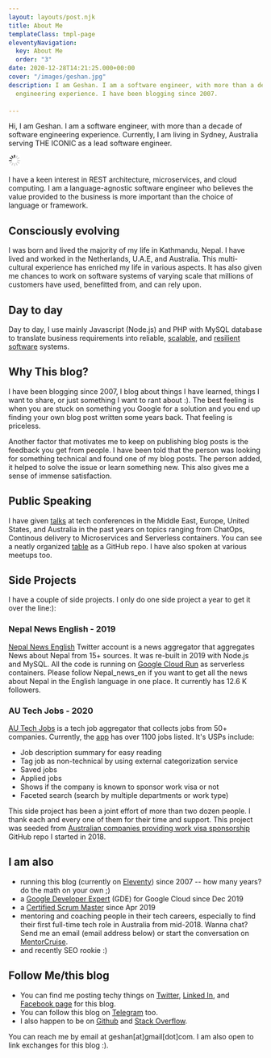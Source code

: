 ```yaml
---
layout: layouts/post.njk
title: About Me
templateClass: tmpl-page
eleventyNavigation:
  key: About Me
  order: "3"
date: 2020-12-28T14:21:25.000+00:00
cover: "/images/geshan.jpg"
description: I am Geshan. I am a software engineer, with more than a decade of software
  engineering experience. I have been blogging since 2007.

---
```

Hi, I am Geshan. I am a software engineer, with more than a decade of software engineering experience. Currently, I am living in Sydney, Australia serving THE ICONIC as a lead software engineer.

<img class="center" src="/images/generic/loading.gif" data-echo="/images/geshan.jpg" title="Geshan Manandhar" alt="Geshan Manandhar">

I have a keen interest in REST architecture, microservices, and cloud computing. I am a language-agnostic software engineer who believes the value provided to the business is more important than the choice of language or framework.

## Consciously evolving

I was born and lived the majority of my life in Kathmandu, Nepal. I have lived and worked in the Netherlands, U.A.E, and Australia. This multi-cultural experience has enriched my life in various aspects. It has also given me chances to work on software systems of varying scale that millions of customers have used, benefitted from, and can rely upon.

## Day to day

Day to day, I use mainly Javascript (Node.js) and PHP with MySQL database to translate business requirements into reliable, [scalable](/blog/2020/12/software-scalability/), and [resilient software](/blog/2020/12/software-resilience/) systems.

## Why This blog?

I have been blogging since 2007, I blog about things I have learned, things I want to share, or just something I want to rant about :). The best feeling is when you are stuck on something you Google for a solution and you end up finding your own blog post written some years back. That feeling is priceless.

Another factor that motivates me to keep on publishing blog posts is the feedback you get from people. I have been told that the person was looking for something technical and found one of my blog posts. The person added, it helped to solve the issue or learn something new. This also gives me a sense of immense satisfaction.

## Public Speaking

I have given [talks](/blog/categories/talks/) at tech conferences in the Middle East, Europe, United States, and Australia in the past years on topics ranging from ChatOps, Continous delivery to Microservices and Serverless containers. You can see a neatly organized [table](https://github.com/geshan/public-speaking) as a GitHub repo. I have also spoken at various meetups too.

## Side Projects

I have a couple of side projects. I only do one side project a year to get it over the line:):

### Nepal News English - 2019

[Nepal News English](https://twitter.com/nepal_news_en) Twitter account is a news aggregator that aggregates News about Nepal from 15+ sources. It was re-built in 2019 with Node.js and MySQL. All the code is running on [Google Cloud Run](/blog/2019/11/why-use-google-cloud-run-5-compelling-reasons/) as serverless containers. Please follow Nepal_news_en if you want to get all the news about Nepal in the English language in one place. It currently has 12.6 K followers.

### AU Tech Jobs - 2020

[AU Tech Jobs](https://autechjobs.ml/) is a tech job aggregator that collects jobs from 50+ companies. Currently, the [app](https://app.autechjobs.ml/) has over 1100 jobs listed. It's USPs include:

* Job description summary for easy reading
* Tag job as non-technical by using external categorization service
* Saved jobs
* Applied jobs
* Shows if the company is known to sponsor work visa or not
* Faceted search (search by multiple departments or work type)

This side project has been a joint effort of more than two dozen people. I thank each and every one of them for their time and support. This project was seeded from [Australian companies providing work visa sponsorship](https://github.com/geshan/au-companies-providing-work-visa-sponsorship) GitHub repo I started in 2018.

## I am also

* running this blog (currently on [Eleventy](https://www.11ty.dev/)) since 2007 -- how many years? do the math on your own ;)
* a [Google Developer Expert](https://developers.google.com/community/experts/directory/profile/profile-geshan_manandhar) (GDE) for Google Cloud since Dec 2019
* a [Certified Scrum Master](https://bcert.me/bc/html/show-badge.html?b=dkuowomp) since Apr 2019
* mentoring and coaching people in their tech careers, especially to find their first full-time tech role in Australia from mid-2018. Wanna chat? Send me an email (email address below) or start the conversation on [MentorCruise](https://mentorcruise.com/mentor/GeshanManandhar/).
* and recently SEO rookie :)

## Follow Me/this blog

* You can find me posting techy things on [Twitter](https://twitter.com/geshan), [Linked In](https://linkedin.com/in/geshan), and [Facebook page](https://facebook.com/geshanblog) for this blog.
* You can follow this blog on [Telegram](https://t.me/geshanblog) too.
* I also happen to be on [Github](https://github.com/geshan) and [Stack Overflow](https://stackoverflow.com/users/112849/geshan).

You can reach me by email at geshan\[at\]gmail\[dot\]com. I am also open to link exchanges for this blog :).